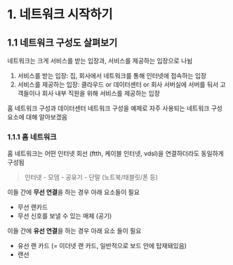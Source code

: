 # 1. 네트워크 시작하기

## 1.1 네트워크 구성도 살펴보기

네트워크는 크게 서비스를 받는 입장과, 서비스를 제공하는 입장으로 나뉨

1. 서비스를 받는 입장: 집, 회사에서 네트워크를 통해 인터넷에 접속하는 입장
2. 서비스를 제공하는 입장: 클라우드 or 데이터센터 or 회사 서버실에 서버를 둬서 고객들이나 회사 내부 직원을 위해 서비스를 제공하는 입장

홈 네트워크 구성과 데이터센터 네트워크 구성을 예제로 자주 사용되는 네트워크 구성 요소에 대해 알아보겠음

### 1.1.1 홈 네트워크

홈 네트워크는 어떤 인터넷 회선 (ftth, 케이블 인터넷, vdsl)을 연결하더라도 동일하게 구성됨

> 인터넷 - 모뎀 - 공유기 - 단말 (노트북/태블릿/폰 등)

이들 간에 **무선 연결**을 하는 경우 아래 요소들이 필요

-   무선 랜카드
-   무선 신호를 보낼 수 있는 매체 (공기)

이들 간에 **유선 연결**을 하는 경우 아래 요소 들이 필요

-   유선 랜 카드 (= 이더넷 랜 카드, 일반적으로 보드 안에 탑재돼있음)
-   랜선
